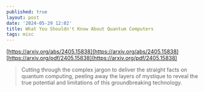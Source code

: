```yaml
---
published: true
layout: post
date: '2024-05-29 12:02'
title: What You Shouldn't Know About Quantum Computers
tags: misc 
---
```

[https://arxiv.org/abs/2405.15838](https://arxiv.org/abs/2405.15838)  
[https://arxiv.org/pdf/2405.15838](https://arxiv.org/pdf/2405.15838)

> Cutting through the complex jargon to deliver the straight facts on quantum computing, peeling away the layers of mystique to reveal the true potential and limitations of this groundbreaking technology.
